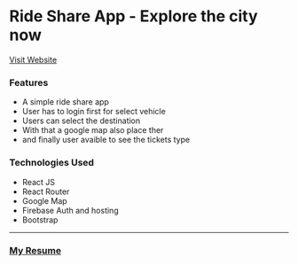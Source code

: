 # Ride Share App - Explore the city now
[Visit Website](https://auto-repair-9dc05.web.app/)
### Features
- A simple ride share app
- User has to login first for select vehicle
- Users can select the destination
- With that a google map also place ther
- and finally user avaible to see the tickets type
### Technologies Used
- React JS
- React Router
- Google Map
- Firebase Auth and hosting
- Bootstrap


***
### [My Resume]()
